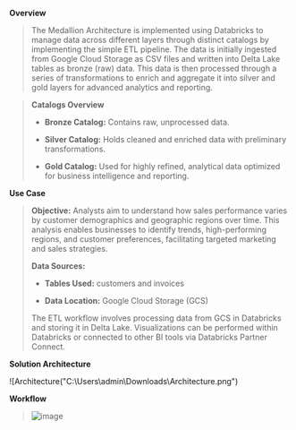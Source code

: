 **Overview**

> The Medallion Architecture is implemented using Databricks to manage data across different layers through distinct catalogs by implementing the simple ETL pipeline. The data is initially ingested from Google Cloud Storage as CSV files and written into Delta Lake tables as bronze (raw) data. This data is then processed through a series of transformations to enrich and aggregate it into silver and gold layers for advanced analytics and reporting.

> **Catalogs Overview**
> 
> - **Bronze Catalog:** Contains raw, unprocessed data.
> 
> - **Silver Catalog:** Holds cleaned and enriched data with preliminary transformations.
> 
> - **Gold Catalog:** Used for highly refined, analytical data optimized for business intelligence and reporting.

**Use Case**

> **Objective:** Analysts aim to understand how sales performance varies by customer demographics and geographic regions over time. This analysis enables businesses to identify trends, high-performing regions, and customer preferences, facilitating targeted marketing and sales strategies.
> 
> **Data Sources:**
> 
> - **Tables Used:** customers and invoices
> 
> - **Data Location:** Google Cloud Storage (GCS)
> 
> The ETL workflow involves processing data from GCS in Databricks and storing it in Delta Lake. Visualizations can be performed within Databricks or connected to other BI tools via Databricks Partner Connect.
> 
**Solution Architecture**

![Architecture("C:\Users\admin\Downloads\Architecture.png")

**Workflow**

> ![image](https://github.com/user-attachments/assets/7c55e4bb-8df5-483c-a29e-4788a57ff94d)
> 
